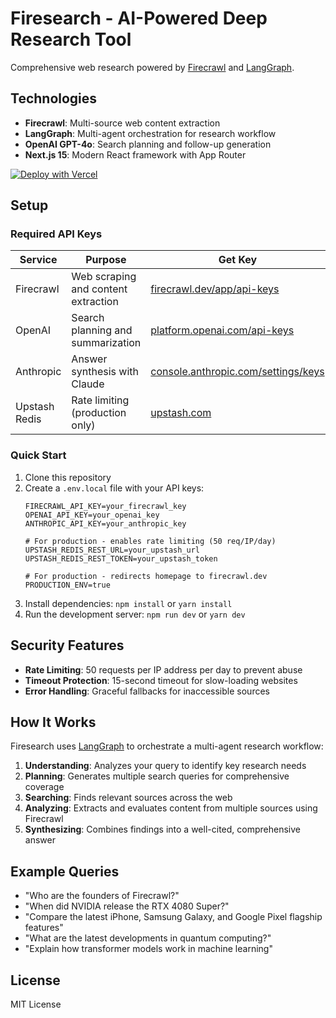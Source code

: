 # Firesearch - AI-Powered Deep Research Tool

Comprehensive web research powered by [Firecrawl](https://www.firecrawl.dev/) and [LangGraph](https://www.langchain.com/langgraph).

## Technologies

- **Firecrawl**: Multi-source web content extraction
- **LangGraph**: Multi-agent orchestration for research workflow
- **OpenAI GPT-4o**: Search planning and follow-up generation
- **Next.js 15**: Modern React framework with App Router

[![Deploy with Vercel](https://vercel.com/button)](https://vercel.com/new/clone?repository-url=https%3A%2F%2Fgithub.com%2Fmendableai%2Ffirecrawl%2Ftree%2Fmain%2Fexamples&env=FIRECRAWL_API_KEY,OPENAI_API_KEY,ANTHROPIC_API_KEY,UPSTASH_REDIS_REST_URL,UPSTASH_REDIS_REST_TOKEN&envDescription=API%20keys%20required%20to%20run%20this%20application)

## Setup

### Required API Keys

| Service | Purpose | Get Key |
|---------|---------|---------|
| Firecrawl | Web scraping and content extraction | [firecrawl.dev/app/api-keys](https://www.firecrawl.dev/app/api-keys) |
| OpenAI | Search planning and summarization | [platform.openai.com/api-keys](https://platform.openai.com/api-keys) |
| Anthropic | Answer synthesis with Claude | [console.anthropic.com/settings/keys](https://console.anthropic.com/settings/keys) |
| Upstash Redis | Rate limiting (production only) | [upstash.com](https://upstash.com) |

### Quick Start

1. Clone this repository
2. Create a `.env.local` file with your API keys:
   ```
   FIRECRAWL_API_KEY=your_firecrawl_key
   OPENAI_API_KEY=your_openai_key
   ANTHROPIC_API_KEY=your_anthropic_key
   
   # For production - enables rate limiting (50 req/IP/day)
   UPSTASH_REDIS_REST_URL=your_upstash_url
   UPSTASH_REDIS_REST_TOKEN=your_upstash_token
   
   # For production - redirects homepage to firecrawl.dev
   PRODUCTION_ENV=true
   ```
3. Install dependencies: `npm install` or `yarn install`
4. Run the development server: `npm run dev` or `yarn dev`

## Security Features

- **Rate Limiting**: 50 requests per IP address per day to prevent abuse
- **Timeout Protection**: 15-second timeout for slow-loading websites
- **Error Handling**: Graceful fallbacks for inaccessible sources

## How It Works

Firesearch uses [LangGraph](https://www.langchain.com/langgraph) to orchestrate a multi-agent research workflow:

1. **Understanding**: Analyzes your query to identify key research needs
2. **Planning**: Generates multiple search queries for comprehensive coverage
3. **Searching**: Finds relevant sources across the web
4. **Analyzing**: Extracts and evaluates content from multiple sources using Firecrawl
5. **Synthesizing**: Combines findings into a well-cited, comprehensive answer

## Example Queries

- "Who are the founders of Firecrawl?"
- "When did NVIDIA release the RTX 4080 Super?"
- "Compare the latest iPhone, Samsung Galaxy, and Google Pixel flagship features"
- "What are the latest developments in quantum computing?"
- "Explain how transformer models work in machine learning"

## License

MIT License